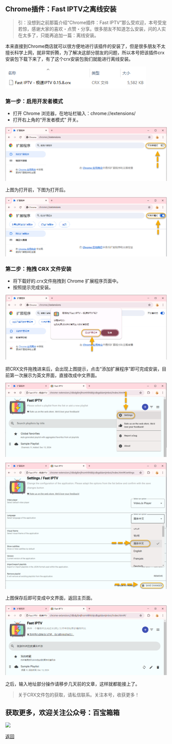 
## Chrome插件：Fast IPTV之离线安装

>引：没想到之前那篇介绍“Chrome插件：Fast IPTV”那么受欢迎，本号受宠若惊，感谢大家的喜欢・点赞・分享。很多朋友不知道怎么安装，问的人实在太多了，只能再追加一篇：离线安装。

本来直接到Chrome商店就可以很方便地进行该插件的安装了，但是很多朋友不太擅长科学上网，就非常折腾，为了解决这部分朋友的问题，所以本号把该插件crx安装包下载下来了，有了这个crx安装包我们就能进行离线安装。

![image](../assets/img/004_FastIPTV_OfflineInstall/FastIPTV-install1.png)

### 第一步：启用开发者模式

*   打开 Chrome 浏览器，在地址栏输入：chrome://extensions/
*   打开右上角的“开发者模式” 开关。

![image](../assets/img/004_FastIPTV_OfflineInstall/FastIPTV-install2.png)

上图为打开前，下图为打开后。

![image](../assets/img/004_FastIPTV_OfflineInstall/FastIPTV-install3.png)

### 第二步：拖拽 CRX 文件安装

*   将下载好的.crx文件拖拽到 Chrome 扩展程序页面中。
*   按照提示完成安装。

![image](../assets/img/004_FastIPTV_OfflineInstall/FastIPTV-install4.png)

把CRX文件拖拽进来后，会出现上图提示，点击“添加扩展程序”即可完成安装，目前第一次展示为英文界面，直接改成中文界面。

![image](../assets/img/004_FastIPTV_OfflineInstall/FastIPTV-install5.png)

![image](../assets/img/004_FastIPTV_OfflineInstall/FastIPTV-install6.png)

上图保存后即可变成中文界面，返回主页面。

![image](../assets/img/004_FastIPTV_OfflineInstall/FastIPTV-install7.png)

之后，输入地址部分操作请移步几天前的文章，这样就都能接上了。

>关于CRX文件包的获取，请私信联系。关注本号，收获更多！

## 获取更多，欢迎关注公众号：百宝箱箱
<img src="../assets/GongZhongHao.png" style="max-width:100%; height:auto;">

[返回](..)
